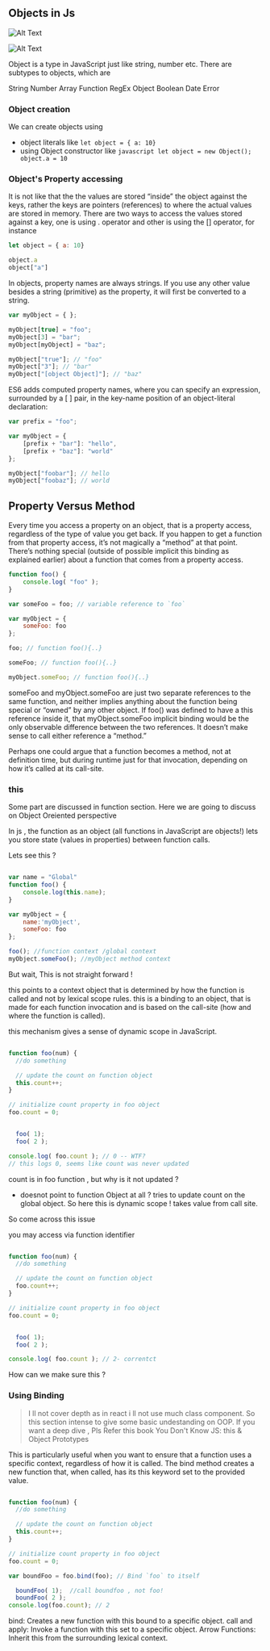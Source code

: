 ## Objects in Js ##

![Alt Text](asset/Object.gif)

![Alt Text](asset/Obj2.gif)

Object is a type in JavaScript just like string, number etc. There are subtypes to objects, which are

String
Number
Array
Function
RegEx
Object
Boolean
Date
Error

### Object creation  ###
We can create objects using
- object literals like ```let object = { a: 10} ```
- using Object constructor like ```javascript let object = new Object(); object.a = 10```

### Object's Property accessing  ###
It is not like that the the values are stored “inside” the object against the keys, rather the keys are pointers (references) to where the actual values are stored in memory.
There are two ways to access the values stored against a key, one is using . operator and other is using the [] operator, for instance

```javascript repl+
let object = { a: 10}

object.a 
object["a"]
```

In objects, property names are always strings. If you use any other value besides a string (primitive) as the property,
it will first be converted to a string.

```javascript repl+
var myObject = { };

myObject[true] = "foo";
myObject[3] = "bar";
myObject[myObject] = "baz";

myObject["true"]; // "foo"
myObject["3"]; // "bar"
myObject["[object Object]"]; // "baz"
```

ES6 adds computed property names, where you can specify an expression, surrounded by a [ ] pair, in the key-name position of an object-literal declaration:

```javascript repl+
var prefix = "foo";

var myObject = {
    [prefix + "bar"]: "hello",
    [prefix + "baz"]: "world"
};

myObject["foobar"]; // hello
myObject["foobaz"]; // world

```

## Property Versus Method ##

Every time you access a property on an object, that is a property access, regardless of the type of value you get back. If you happen to get a function from that property access, it’s not magically a “method” at that point. There’s nothing special (outside of possible implicit this binding as explained earlier) about a function that comes from a property access.

```javascript repl+
function foo() {
    console.log( "foo" );
}

var someFoo = foo; // variable reference to `foo`

var myObject = {
    someFoo: foo
};

foo; // function foo(){..}

someFoo; // function foo(){..}

myObject.someFoo; // function foo(){..}

```

someFoo and myObject.someFoo are just two separate references to the same function, and neither implies anything about the function being special or “owned” by any other object. If foo() was defined to have a this reference inside it, that myObject.someFoo implicit binding would be the only observable difference between the two references. It doesn’t make sense to call either reference a “method.”

Perhaps one could argue that a function becomes a method, not at definition time, but during runtime just for that invocation, depending on how it’s called at its call-site.

### this  ###
Some part are discussed in function section. Here we are going to discuss on Object Oreiented perspective

In js , the function as an object (all functions in JavaScript are objects!) lets you store state (values in properties) between function calls.

Lets see this ?

``` javascript repl+

var name = "Global"
function foo() {
    console.log(this.name);
}

var myObject = {
    name:'myObject',
    someFoo: foo
};

foo(); //function context /global context
myObject.someFoo(); //myObject method context 

```

But wait, This is not straight forward !

this points to a context object that is determined by how the function is called and not by lexical scope rules.
this is a binding to an object, that is made for each function invocation and is based on the call-site (how and where the function is called).

this mechanism gives a sense of dynamic scope in JavaScript.

``` javascript repl+

function foo(num) {
  //do something

  // update the count on function object
  this.count++;
}

// initialize count property in foo object
foo.count = 0;


  foo( 1);
  foo( 2 );

console.log( foo.count ); // 0 -- WTF?
// this logs 0, seems like count was never updated

```

count is in foo function , but why is it not updated ?
- doesnot point to function Object at all ?  tries to update count on the global object.
  So here this is dynamic scope ! takes value from call site.

So come across this issue

you may  access via function identifier

``` javascript repl+

function foo(num) {
  //do something

  // update the count on function object
  foo.count++;
}

// initialize count property in foo object
foo.count = 0;


  foo( 1);
  foo( 2 );

console.log( foo.count ); // 2- correntct

```
How can we make sure this ?

### Using Binding ###
>I ll not cover depth as in react i ll not use much class component. So this section intense to give some basic undestanding
on OOP. If you want a deep dive , Pls Refer this book You Don't Know JS: this & Object Prototypes

This is particularly useful when you want to ensure that a function uses a specific context, regardless of how it is called.
The bind method creates a new function that, when called, has its this keyword set to the provided value.

``` javascript repl+

function foo(num) {
  //do something

  // update the count on function object
  this.count++;
}

// initialize count property in foo object
foo.count = 0;

var boundFoo = foo.bind(foo); // Bind `foo` to itself

  boundFoo( 1);  //call boundfoo , not foo!
  boundFoo( 2 );
console.log(foo.count); // 2

```

bind: Creates a new function with this bound to a specific object.
call and apply: Invoke a function with this set to a specific object.
Arrow Functions: Inherit this from the surrounding lexical context.
